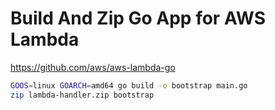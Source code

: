 
# Build And Zip Go App for AWS Lambda
https://github.com/aws/aws-lambda-go

```bash
GOOS=linux GOARCH=amd64 go build -o bootstrap main.go
zip lambda-handler.zip bootstrap
```

